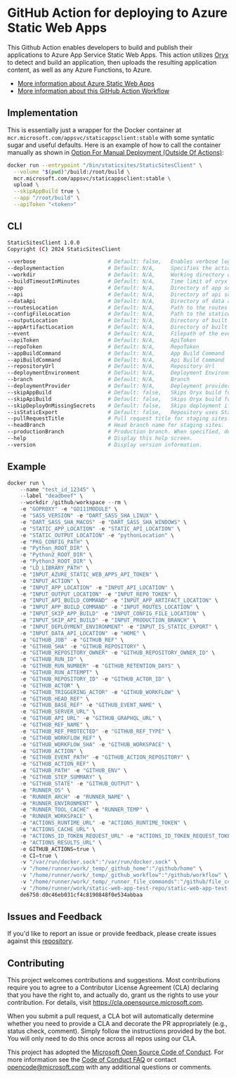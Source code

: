 # GitHub Action for deploying to Azure Static Web Apps

This Github Action enables developers to build and publish their applications to Azure App Service Static Web Apps. This action utilizes [Oryx](https://github.com/microsoft/Oryx) to detect and build an application, then uploads the resulting application content, as well as any Azure Functions, to Azure.

* [More information about Azure Static Web Apps](https://aka.ms/swaDocs)
* [More information about this GitHub Action Workflow](https://aka.ms/swaWorkflowConfig)

## Implementation

This is essentially just a wrapper for the Docker container at `mcr.microsoft.com/appsvc/staticappsclient:stable` with some syntatic sugar and useful defaults. Here is an example of how to call the container manually as shown in [Option For Manual Deployment (Outside Of Actions)](https://github.com/Azure/static-web-apps/issues/96#issuecomment-841072249):

```bash
docker run --entrypoint "/bin/staticsites/StaticSitesClient" \
  --volume "$(pwd)"/build:/root/build \
  mcr.microsoft.com/appsvc/staticappsclient:stable \
  upload \
  --skipAppBuild true \
  --app "/root/build" \
  --apiToken "<token>"
```

## CLI

```bash
StaticSitesClient 1.0.0
Copyright (C) 2024 StaticSitesClient

--verbose                       # Default: false,   Enables verbose logging
--deploymentaction              # Default: N/A,     Specifies the action to run
--workdir                       # Default: N/A,     Working directory of the repository
--buildTimeoutInMinutes         # Default: N/A,     Time limit of oryx build in minutes
--app                           # Default: N/A,     Directory of app source code
--api                           # Default: N/A,     Directory of api source code
--dataApi                       # Default: N/A,     Directory of data api configuration files
--routesLocation                # Default: N/A,     Path to the routes file
--configFileLocation            # Default: N/A,     Path to the staticwebapp.config.json file
--outputLocation                # Default: N/A,     Directory of built application artifacts
--appArtifactLocation           # Default: N/A,     Directory of built application artifacts
--event                         # Default: N/A,     Filepath of the event json
--apiToken                      # Default: N/A,     ApiToken
--repoToken                     # Default: N/A,     RepoToken
--appBuildCommand               # Default: N/A,     App Build Command
--apiBuildCommand               # Default: N/A,     Api Build Command
--repositoryUrl                 # Default: N/A,     Repository Url
--deploymentEnvironment         # Default: N/A,     Deployment Environment
--branch                        # Default: N/A,     Branch
--deploymentProvider            # Default: N/A,     Deployment provider
--skipAppBuild                  # Default: false,   Skips Oryx build for app folder
--skipApiBuild                  # Default: false,   Skips Oryx build for api folder
--skipDeployOnMissingSecrets    # Default: false,   Skips deployment if api token isn't specified.
--isStaticExport                # Default: false,   Repository uses Static Export of Site
--pullRequestTitle              # Pull request title for staging sites.
--headBranch                    # Head branch name for staging sites.
--productionBranch              # Production branch. When specified, deployments from other branches will be staging environments.
--help                          # Display this help screen.
--version                       # Display version information.
```

## Example

```powershell
docker run \
    --name "test_id_12345" \
    --label "deadbeef" \
    --workdir /github/workspace --rm \
    -e "GOPROXY" -e "GO111MODULE" \
    -e "SASS_VERSION" -e "DART_SASS_SHA_LINUX" \
    -e "DART_SASS_SHA_MACOS" -e "DART_SASS_SHA_WINDOWS" \
    -e "STATIC_APP_LOCATION" -e "STATIC_API_LOCATION" \
    -e "STATIC_OUTPUT_LOCATION" -e "pythonLocation" \
    -e "PKG_CONFIG_PATH" \
    -e "Python_ROOT_DIR" \
    -e "Python2_ROOT_DIR" \
    -e "Python3_ROOT_DIR" \
    -e "LD_LIBRARY_PATH" \
    -e "INPUT_AZURE_STATIC_WEB_APPS_API_TOKEN" \
    -e "INPUT_ACTION" \
    -e "INPUT_APP_LOCATION" -e "INPUT_API_LOCATION" \
    -e "INPUT_OUTPUT_LOCATION" -e "INPUT_REPO_TOKEN" \
    -e "INPUT_API_BUILD_COMMAND" -e "INPUT_APP_ARTIFACT_LOCATION" \
    -e "INPUT_APP_BUILD_COMMAND" -e "INPUT_ROUTES_LOCATION" \
    -e "INPUT_SKIP_APP_BUILD" -e "INPUT_CONFIG_FILE_LOCATION" \
    -e "INPUT_SKIP_API_BUILD" -e "INPUT_PRODUCTION_BRANCH" \
    -e "INPUT_DEPLOYMENT_ENVIRONMENT" -e "INPUT_IS_STATIC_EXPORT" \
    -e "INPUT_DATA_API_LOCATION" -e "HOME" \
    -e "GITHUB_JOB" -e "GITHUB_REF" \
    -e "GITHUB_SHA" -e "GITHUB_REPOSITORY" \
    -e "GITHUB_REPOSITORY_OWNER" -e "GITHUB_REPOSITORY_OWNER_ID" \
    -e "GITHUB_RUN_ID" \
    -e "GITHUB_RUN_NUMBER" -e "GITHUB_RETENTION_DAYS" \
    -e "GITHUB_RUN_ATTEMPT" \
    -e "GITHUB_REPOSITORY_ID" -e "GITHUB_ACTOR_ID" \
    -e "GITHUB_ACTOR" \
    -e "GITHUB_TRIGGERING_ACTOR" -e "GITHUB_WORKFLOW" \
    -e "GITHUB_HEAD_REF" \
    -e "GITHUB_BASE_REF" -e "GITHUB_EVENT_NAME" \
    -e "GITHUB_SERVER_URL" \
    -e "GITHUB_API_URL" -e "GITHUB_GRAPHQL_URL" \
    -e "GITHUB_REF_NAME" \
    -e "GITHUB_REF_PROTECTED" -e "GITHUB_REF_TYPE" \
    -e "GITHUB_WORKFLOW_REF" \
    -e "GITHUB_WORKFLOW_SHA" -e "GITHUB_WORKSPACE" \
    -e "GITHUB_ACTION" \
    -e "GITHUB_EVENT_PATH" -e "GITHUB_ACTION_REPOSITORY" \
    -e "GITHUB_ACTION_REF" \
    -e "GITHUB_PATH" -e "GITHUB_ENV" \
    -e "GITHUB_STEP_SUMMARY" \
    -e "GITHUB_STATE" -e "GITHUB_OUTPUT" \
    -e "RUNNER_OS" \
    -e "RUNNER_ARCH" -e "RUNNER_NAME" \
    -e "RUNNER_ENVIRONMENT" \
    -e "RUNNER_TOOL_CACHE" -e "RUNNER_TEMP" \
    -e "RUNNER_WORKSPACE" \
    -e "ACTIONS_RUNTIME_URL" -e "ACTIONS_RUNTIME_TOKEN" \
    -e "ACTIONS_CACHE_URL" \
    -e "ACTIONS_ID_TOKEN_REQUEST_URL" -e "ACTIONS_ID_TOKEN_REQUEST_TOKEN" \
    -e "ACTIONS_RESULTS_URL" \
    -e GITHUB_ACTIONS=true \
    -e CI=true \
    -v "/var/run/docker.sock":"/var/run/docker.sock" \
    -v "/home/runner/work/_temp/_github_home":"/github/home" \
    -v "/home/runner/work/_temp/_github_workflow":"/github/workflow" \
    -v "/home/runner/work/_temp/_runner_file_commands":"/github/file_commands" \
    -v "/home/runner/work/static-web-app-test-repo/static-web-app-test-repo":"/github/workspace" \
    de6750:d0c46eb031cf4c8190848f0e534abbaa
```

## Issues and Feedback

If you'd like to report an issue or provide feedback, please create issues against this [repository](https://github.com/azure/static-web-apps).

## Contributing

This project welcomes contributions and suggestions.  Most contributions require you to agree to a
Contributor License Agreement (CLA) declaring that you have the right to, and actually do, grant us
the rights to use your contribution. For details, visit <https://cla.opensource.microsoft.com>.

When you submit a pull request, a CLA bot will automatically determine whether you need to provide
a CLA and decorate the PR appropriately (e.g., status check, comment). Simply follow the instructions
provided by the bot. You will only need to do this once across all repos using our CLA.

This project has adopted the [Microsoft Open Source Code of Conduct](https://opensource.microsoft.com/codeofconduct/).
For more information see the [Code of Conduct FAQ](https://opensource.microsoft.com/codeofconduct/faq/) or
contact [opencode@microsoft.com](mailto:opencode@microsoft.com) with any additional questions or comments.
